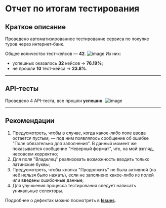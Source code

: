 # Отчет по итогам тестирования

## Краткое описание
Проведено автоматизированное тестирование сервиса по покупке туров через интернет-банк.

Общее количество тест-кейсов — **42**.
![image](https://user-images.githubusercontent.com/103899611/216124767-00516871-7e54-41ec-aa42-4f180bf5588e.png)
Из них:
- успешных оказалось **32** кейсов → **76.19%**; 
- не прошли **10** тест-кейса → **23.8%**.


------------

## API-тесты
Проведено 4 API-теста, все прошли **успешно**.
![image](https://user-images.githubusercontent.com/103899611/216126757-384788cb-3837-46e3-9345-1593c7b8ea66.png)


------------

## Рекомендации
1. Предусмотреть, чтобы в случае, когда какое-либо поле ввода остается пустым, — под ним появлялось сообщение об ошибке "Поле обязательно для заполнения". В данный момент же показывается сообщение "Неверный формат", что, на мой взгляд, несовсем корректно;
2. Для поля "Владелец" реализовать возможность вводить только латинские буквы;
3. Предусмотреть, чтобы кнопка "Продолжить" не была активной (на неё нельзя было нажать), если не заполнено какое-либо из полей или введены ошибочные данные;
4. Для улучшения процесса тестирования следует написать уникальные селекторы.


Подробнее о дефектах можно посмотреть в [**Issues**](https://github.com/RomanQAexplore/diplomaProject/issues).
